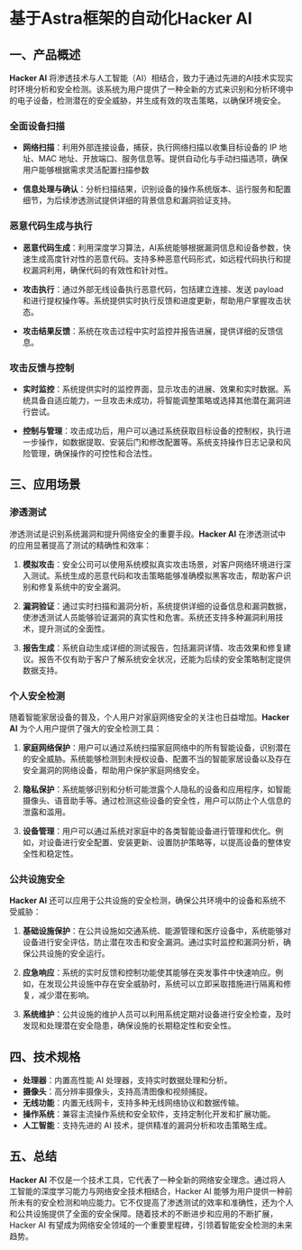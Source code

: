 # 基于Astra框架的自动化Hacker AI

## 一、产品概述

**Hacker AI** 将渗透技术与人工智能（AI）相结合，致力于通过先进的AI技术实现实时环境分析和安全检测。该系统为用户提供了一种全新的方式来识别和分析环境中的电子设备，检测潜在的安全威胁，并生成有效的攻击策略，以确保环境安全。

### 全面设备扫描

- **网络扫描**：利用外部连接设备，捕获，执行网络扫描以收集目标设备的 IP 地址、MAC 地址、开放端口、服务信息等。提供自动化与手动扫描选项，确保用户能够根据需求灵活配置扫描参数

- **信息处理与确认**：分析扫描结果，识别设备的操作系统版本、运行服务和配置细节，为后续渗透测试提供详细的背景信息和漏洞验证支持。

### 恶意代码生成与执行

- **恶意代码生成**：利用深度学习算法，AI系统能够根据漏洞信息和设备参数，快速生成高度针对性的恶意代码。支持多种恶意代码形式，如远程代码执行和提权漏洞利用，确保代码的有效性和针对性。

- **攻击执行**：通过外部无线设备执行恶意代码，包括建立连接、发送 payload 和进行提权操作等。系统提供实时执行反馈和进度更新，帮助用户掌握攻击状态。

- **攻击结果反馈**：系统在攻击过程中实时监控并报告进展，提供详细的反馈信息。

### 攻击反馈与控制

- **实时监控**：系统提供实时的监控界面，显示攻击的进展、效果和实时数据。系统具备自适应能力，一旦攻击未成功，将智能调整策略或选择其他潜在漏洞进行尝试。

- **控制与管理**：攻击成功后，用户可以通过系统获取目标设备的控制权，执行进一步操作，如数据提取、安装后门和修改配置等。系统支持操作日志记录和风险管理，确保操作的可控性和合法性。

## 三、应用场景

### 渗透测试

渗透测试是识别系统漏洞和提升网络安全的重要手段。**Hacker AI** 在渗透测试中的应用显著提高了测试的精确性和效率：

1. **模拟攻击**：安全公司可以使用系统模拟真实攻击场景，对客户网络环境进行深入测试。系统生成的恶意代码和攻击策略能够准确模拟黑客攻击，帮助客户识别和修复系统中的安全漏洞。

2. **漏洞验证**：通过实时扫描和漏洞分析，系统提供详细的设备信息和漏洞数据，使渗透测试人员能够验证漏洞的真实性和危害。系统还支持多种漏洞利用技术，提升测试的全面性。

3. **报告生成**：系统自动生成详细的测试报告，包括漏洞详情、攻击效果和修复建议。报告不仅有助于客户了解系统安全状况，还能为后续的安全策略制定提供数据支持。

### 个人安全检测

随着智能家居设备的普及，个人用户对家庭网络安全的关注也日益增加。**Hacker AI** 为个人用户提供了强大的安全检测工具：

1. **家庭网络保护**：用户可以通过系统扫描家庭网络中的所有智能设备，识别潜在的安全威胁。系统能够检测到未授权设备、配置不当的智能家居设备以及存在安全漏洞的网络设备，帮助用户保护家庭网络安全。

2. **隐私保护**：系统能够识别和分析可能泄露个人隐私的设备和应用程序，如智能摄像头、语音助手等。通过检测这些设备的安全性，用户可以防止个人信息的泄露和滥用。

3. **设备管理**：用户可以通过系统对家庭中的各类智能设备进行管理和优化。例如，对设备进行安全配置、安装更新、设置防护策略等，以提高设备的整体安全性和稳定性。

### 公共设施安全

**Hacker AI** 还可以应用于公共设施的安全检测，确保公共环境中的设备和系统不受威胁：

1. **基础设施保护**：在公共设施如交通系统、能源管理和医疗设备中，系统能够对设备进行安全评估，防止潜在攻击和安全漏洞。通过实时监控和漏洞分析，确保公共设施的安全运行。

2. **应急响应**：系统的实时反馈和控制功能使其能够在突发事件中快速响应。例如，在发现公共设施中存在安全威胁时，系统可以立即采取措施进行隔离和修复，减少潜在影响。

3. **系统维护**：公共设施的维护人员可以利用系统定期对设备进行安全检查，及时发现和处理潜在安全隐患，确保设施的长期稳定性和安全性。

## 四、技术规格

- **处理器**：内置高性能 AI 处理器，支持实时数据处理和分析。
- **摄像头**：高分辨率摄像头，支持高清图像和视频捕捉。
- **无线功能**：内置无线网卡，支持多种无线网络协议和数据传输。
- **操作系统**：兼容主流操作系统和安全软件，支持定制化开发和扩展功能。
- **人工智能**：支持先进的 AI 技术，提供精准的漏洞分析和攻击策略生成。

## 五、总结

**Hacker AI** 不仅是一个技术工具，它代表了一种全新的网络安全理念。通过将人工智能的深度学习能力与网络安全技术相结合，Hacker AI 能够为用户提供一种前所未有的安全检测和响应能力。它不仅提高了渗透测试的效率和准确性，还为个人和公共设施提供了全面的安全保障。随着技术的不断进步和应用的不断扩展，Hacker AI 有望成为网络安全领域的一个重要里程碑，引领着智能安全检测的未来趋势。







